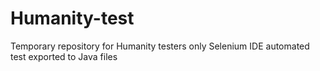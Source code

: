 # Humanity-test
Temporary repository for Humanity testers only
Selenium IDE automated test exported to Java files
